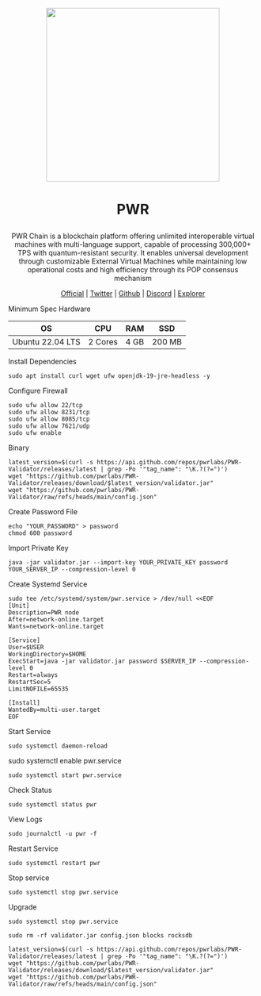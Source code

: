 <p align="center">
  <img height="350" height="350" src="https://github.com/user-attachments/assets/cc17213c-168f-41e8-a4e1-20e3a3ef636b">
</p>

<h1>
<p align="center"> PWR </p>
</h1>

<p align="center" style="font-size: 14px">
PWR Chain is a blockchain platform offering unlimited interoperable virtual machines with multi-language support, capable of processing 300,000+ TPS with quantum-resistant security. It enables universal development through customizable External Virtual Machines while maintaining low operational costs and high efficiency through its POP consensus mechanism
</p>


<p align="center">
  <a href="https://www.pwrlabs.io/">Official</a> |
  <a href="https://x.com/pwrlabs">Twitter</a> |
  <a href="https://github.com/pwrlabs/PWR-Validator">Github</a> |
  <a href="https://discord.com/invite/DJkcuy9SAg">Discord</a> |
  <a href="https://explorer.pwrlabs.io/">Explorer</a>
  
</p>

Minimum Spec Hardware

| OS | CPU | RAM | SSD |
|----|-----|-----|-----|
| Ubuntu 22.04 LTS | 2 Cores | 4 GB | 200 MB |

Install Dependencies
```
sudo apt install curl wget ufw openjdk-19-jre-headless -y
```
Configure Firewall
```
sudo ufw allow 22/tcp
sudo ufw allow 8231/tcp
sudo ufw allow 8085/tcp
sudo ufw allow 7621/udp
sudo ufw enable
```
Binary
```
latest_version=$(curl -s https://api.github.com/repos/pwrlabs/PWR-Validator/releases/latest | grep -Po '"tag_name": "\K.?(?=")')
wget "https://github.com/pwrlabs/PWR-Validator/releases/download/$latest_version/validator.jar"
wget "https://github.com/pwrlabs/PWR-Validator/raw/refs/heads/main/config.json"
```

Create Password File
```
echo "YOUR_PASSWORD" > password
chmod 600 password
```
Import Private Key
```
java -jar validator.jar --import-key YOUR_PRIVATE_KEY password YOUR_SERVER_IP --compression-level 0
```

Create Systemd Service
```
sudo tee /etc/systemd/system/pwr.service > /dev/null <<EOF
[Unit]
Description=PWR node
After=network-online.target
Wants=network-online.target

[Service]
User=$USER
WorkingDirectory=$HOME
ExecStart=java -jar validator.jar password $SERVER_IP --compression-level 0
Restart=always
RestartSec=5
LimitNOFILE=65535

[Install]
WantedBy=multi-user.target
EOF
```
Start Service  
```
sudo systemctl daemon-reload
```
sudo systemctl enable pwr.service
```
sudo systemctl start pwr.service
```

Check Status
```
sudo systemctl status pwr
```
View Logs
```
sudo journalctl -u pwr -f
```
Restart Service
```
sudo systemctl restart pwr
```
Stop service
```
sudo systemctl stop pwr.service
```
Upgrade
```
sudo systemctl stop pwr.service
```
```
sudo rm -rf validator.jar config.json blocks rocksdb
```
```
latest_version=$(curl -s https://api.github.com/repos/pwrlabs/PWR-Validator/releases/latest | grep -Po '"tag_name": "\K.?(?=")')
wget "https://github.com/pwrlabs/PWR-Validator/releases/download/$latest_version/validator.jar"
wget "https://github.com/pwrlabs/PWR-Validator/raw/refs/heads/main/config.json"
```
